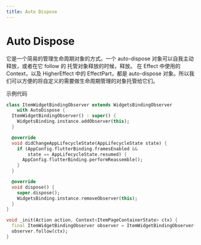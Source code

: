```yaml
---
title: Auto Dispose
---
```


# Auto Dispose

它是一个简易的管理生命周期对象的方式。一个 auto-dispose 对象可以自我主动释放，或者在它 follow 的 托管对象释放的时候，释放。
在 Effect 中使用的 Context，以及 HigherEffect 中的 EffectPart，都是 auto-dispose 对象。所以我们可以方便的将自定义的需要做生命周期管理的对象托管给它们。

示例代码

```dart
class ItemWidgetBindingObserver extends WidgetsBindingObserver
    with AutoDispose {
  ItemWidgetBindingObserver() : super() {
    WidgetsBinding.instance.addObserver(this);
  }

  @override
  void didChangeAppLifecycleState(AppLifecycleState state) {
    if (AppConfig.flutterBinding.framesEnabled &&
        state == AppLifecycleState.resumed) {
      AppConfig.flutterBinding.performReassemble();
    }
  }

  @override
  void dispose() {
    super.dispose();
    WidgetsBinding.instance.removeObserver(this);
  }
}

void _init(Action action, Context<ItemPageContainerState> ctx) {
  final ItemWidgetBindingObserver observer = ItemWidgetBindingObserver();
  observer.follow(ctx);
}

```
